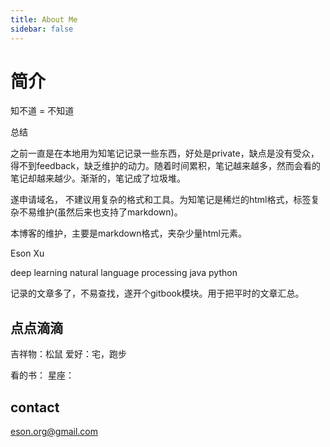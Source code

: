 ```yaml
---
title: About Me
sidebar: false
---
```



# 简介

知不道 = 不知道

总结

之前一直是在本地用为知笔记记录一些东西，好处是private，缺点是没有受众，得不到feedback，缺乏维护的动力。随着时间累积，笔记越来越多，然而会看的笔记却越来越少。渐渐的，笔记成了垃圾堆。

遂申请域名，
不建议用复杂的格式和工具。为知笔记是稀烂的html格式，标签复杂不易维护(虽然后来也支持了markdown)。

本博客的维护，主要是markdown格式，夹杂少量html元素。



Eson Xu

deep learning
natural language processing
java python


记录的文章多了，不易查找，遂开个gitbook模块。用于把平时的文章汇总。



## 点点滴滴

吉祥物：松鼠
爱好：宅，跑步

看的书：
星座：



## contact 
eson.org@gmail.com

